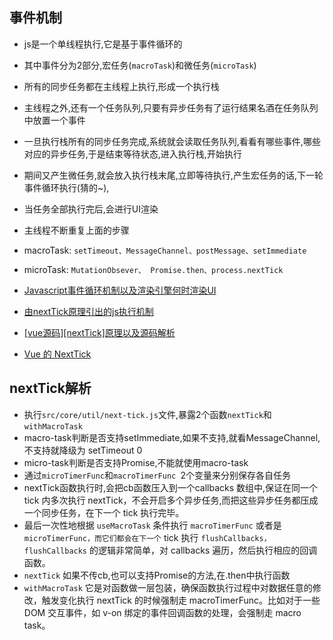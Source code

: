 <!--
 * @Author: yangjj
 * @Date: 2019-08-13 09:02:12
 * @LastEditors: yangjj
 * @LastEditTime: 2019-08-13 13:43:29
 * @Description: file content
 -->
## 事件机制
* js是一个单线程执行,它是基于事件循环的
* 其中事件分为2部分,宏任务(`macroTask`)和微任务(`microTask`)
* 所有的同步任务都在主线程上执行,形成一个执行栈
* 主线程之外,还有一个任务队列,只要有异步任务有了运行结果名酒在任务队列中放置一个事件
* 一旦执行栈所有的同步任务完成,系统就会读取任务队列,看看有哪些事件,哪些对应的异步任务,于是结束等待状态,进入执行栈,开始执行
* 期间又产生微任务,就会放入执行栈末尾,立即等待执行,产生宏任务的话,下一轮事件循环执行(猜的~),
* 当任务全部执行完后,会进行UI渲染
* 主线程不断重复上面的步骤

* macroTask: `setTimeout、MessageChannel、postMessage、setImmediate`
* microTask: `MutationObsever、 Promise.then、process.nextTick`
* [Javascript事件循环机制以及渲染引擎何时渲染UI](https://segmentfault.com/a/1190000013212944)
* [由nextTick原理引出的js执行机制](https://www.cnblogs.com/zjjDaily/p/10478634.html)
* [[vue源码][nextTick]原理以及源码解析](https://juejin.im/post/5d519abce51d453b753a1a9d?utm_source=gold_browser_extension)
* [Vue 的 NextTick](https://510team.github.io/vue/nextTick.html#%E5%88%9D%E7%9C%8B-event-loop)

## nextTick解析

* 执行`src/core/util/next-tick.js`文件,暴露2个函数`nextTick`和`withMacroTask`
* macro-task判断是否支持setImmediate,如果不支持,就看MessageChannel,不支持就降级为 setTimeout 0
* micro-task判断是否支持Promise,不能就使用macro-task
* 通过`microTimerFunc`和`macroTimerFunc `2个变量来分别保存各自任务
* nextTick函数执行时,会把cb函数压入到一个callbacks 数组中,保证在同一个 tick 内多次执行 nextTick，不会开启多个异步任务,而把这些异步任务都压成一个同步任务，在下一个 tick 执行完毕。
* 最后一次性地根据 `useMacroTask` 条件执行 `macroTimerFunc` 或者是 `microTimerFunc，而它们都会在下一个` tick 执行 `flushCallbacks，flushCallbacks` 的逻辑非常简单，对 callbacks 遍历，然后执行相应的回调函数。
* `nextTick` 如果不传cb,也可以支持Promise的方法,在.then中执行函数
* `withMacroTask` 它是对函数做一层包装，确保函数执行过程中对数据任意的修改，触发变化执行 nextTick 的时候强制走 macroTimerFunc。比如对于一些 DOM 交互事件，如 v-on 绑定的事件回调函数的处理，会强制走 macro task。



